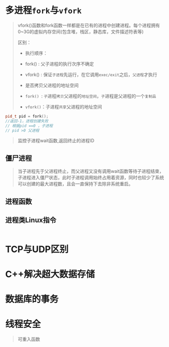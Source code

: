 # 多进程`fork`与`vfork`

> vfork()函数和fork函数一样都是在已有的进程中创建进程。每个进程拥有0~3G的虚拟内存空间(包含堆，栈区，静态库，文件描述符表等)
>
> 区别：
>
> * 执行顺序：
>
> * fork() : 父子进程的执行次序不确定
> * vfork() : 保证`子进程`先运行，在它调用`exec/exit`之后，`父进程`才执行
> * 是否拷贝父进程的地址空间
> * `fork() `: `子`进程`拷贝`父进程的`地址空间`，`子`进程是父进程的一个`复制品`
> * `vfork()`：子进程`共享`父进程的地址空间

```cpp
pid_t pid = fork();
//返回-1，进程创建失败
// 根据pid ==0 ，子进程
// pid >0 父进程
```

> 监控子进程wait函数,返回终止的进程ID



## 僵尸进程

> 当子进程先于父进程终止，而父进程又没有调用wait函数等待子进程结束，子进程进入僵尸状态，此时子进程调用始终占用着资源，同时也较少了系统可以创建的最大进程数，且会一直保持下去除非系统重启。





## 进程函数





## 进程类Linux指令

```sh

```





# TCP与UDP区别





# C++解决超大数据存储





# 数据库的事务



# 线程安全

> 可重入函数
